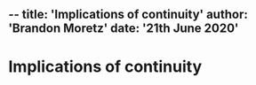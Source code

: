 --
title: 'Implications of continuity'
author: 'Brandon Moretz'
date: '21th June 2020'
---  


#  Implications of continuity
